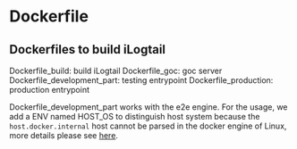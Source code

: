 # Dockerfile

## Dockerfiles to build iLogtail

Dockerfile_build: build iLogtail
Dockerfile_goc: goc server
Dockerfile_development_part: testing entrypoint
Dockerfile_production: production entrypoint

Dockerfile_development_part works with the e2e engine. For the usage, we add a ENV named HOST_OS to distinguish host system because the `host.docker.internal` host cannot be parsed in the docker engine of Linux, more details please see [here](https://github.com/docker/for-linux/issues/264).
